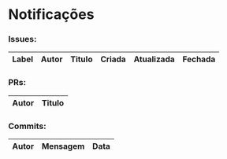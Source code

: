 # Notificações

### Issues:
|Label|Autor|Titulo|Criada|Atualizada|Fechada|
|-----|-----|------|------|----------|-------|



 ###  PRs:
|Autor|Titulo|
|-----|------|



 ### Commits:
|Autor|Mensagem|Data|
|-----|--------|----|

